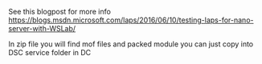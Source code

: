 See this blogpost for more info https://blogs.msdn.microsoft.com/laps/2016/06/10/testing-laps-for-nano-server-with-WSLab/

In zip file you will find mof files and packed module you can just copy into DSC service folder in DC
